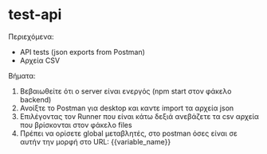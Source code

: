 # test-api

Περιεχόμενα:

- API tests (json exports from Postman)
- Αρχεία CSV

Βήματα:

1) Βεβαιωθείτε ότι ο server είναι ενεργός (npm start στον φάκελo backend)
2) Ανοίξτε το Postman για desktop και καντε import τα αρχεία json
3) Επιλέγοντας τον Runner που είναι κάτω δεξιά ανεβάζετε τα csv αρχεία που βρίσκονται στον φάκελο files
4) Πρέπει να ορίσετε global μεταβλητές, στο postman όσες είναι σε αυτήν την μορφή στο URL: {{variable_name}}
